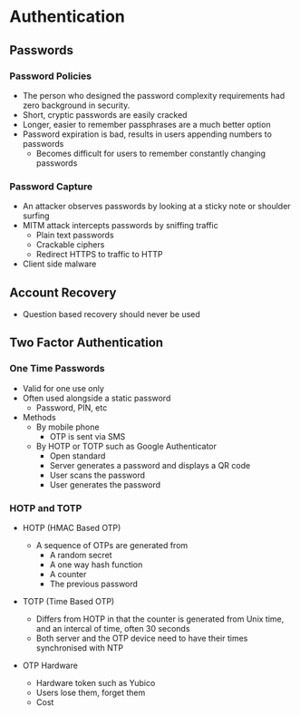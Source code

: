 # Authentication

## Passwords

### Password Policies

- The person who designed the password complexity requirements had zero background in security.
- Short, cryptic passwords are easily cracked
- Longer, easier to remember passphrases are a much better option
- Password expiration is bad, results in users appending numbers to passwords
  - Becomes difficult for users to remember constantly changing passwords

### Password Capture

- An attacker observes passwords by looking at a sticky note or shoulder surfing
- MITM attack intercepts passwords by sniffing traffic
  - Plain text passwords
  - Crackable ciphers
  - Redirect HTTPS to traffic to HTTP
- Client side malware

## Account Recovery

- Question based recovery should never be used

## Two Factor Authentication

### One Time Passwords

- Valid for one use only
- Often used alongside a static password
  - Password, PIN, etc
- Methods
  - By mobile phone
    - OTP is sent via SMS
  - By HOTP or TOTP such as Google Authenticator
    - Open standard
    - Server generates a password and displays a QR code
    - User scans the password
    - User generates the password

### HOTP and TOTP

- HOTP (HMAC Based OTP)

  - A sequence of OTPs are generated from
    - A random secret
    - A one way hash function
    - A counter
    - The previous password

- TOTP (Time Based OTP)

  - Differs from HOTP in that the counter is generated from Unix time, and an intercal of time, often 30 seconds
  - Both server and the OTP device need to have their times synchronised with NTP

- OTP Hardware
  - Hardware token such as Yubico
  - Users lose them, forget them
  - Cost
